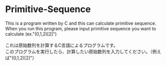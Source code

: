 # Primitive-Sequence
This is a program written by C and this can calculate primitive sequence.<br>
When you run this program, please input primitive sequence you want to calculate (ex."(0,1,2)[2]")
<br>
<br>
これは原始数列を計算するC言語によるプログラムです。<br>
このプログラムを実行したら、計算したい原始数列を入力してください。（例えば"(0,1,2)[2]"）
